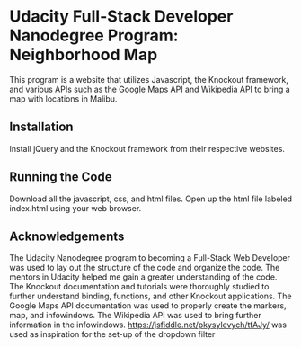 # Udacity Full-Stack Developer Nanodegree Program: Neighborhood Map

This program is a website that utilizes Javascript, the Knockout framework, and various APIs such as the Google Maps API and Wikipedia API to bring a map with locations in Malibu.

## Installation

Install jQuery and the Knockout framework from their respective websites.

## Running the Code

Download all the javascript, css, and html files.
Open up the html file labeled index.html using your web browser.

## Acknowledgements

The Udacity Nanodegree program to becoming a Full-Stack Web Developer was used to lay out the structure of the code and organize the code.
The mentors in Udacity helped me gain a greater understanding of the code.
The Knockout documentation and tutorials were thoroughly studied to further understand binding, functions, and other Knockout applications.
The Google Maps API documentation was used to properly create the markers, map, and infowindows.
The Wikipedia API was used to bring further information in the infowindows.
https://jsfiddle.net/pkysylevych/tfAJy/ was used as inspiration for the set-up of the dropdown filter